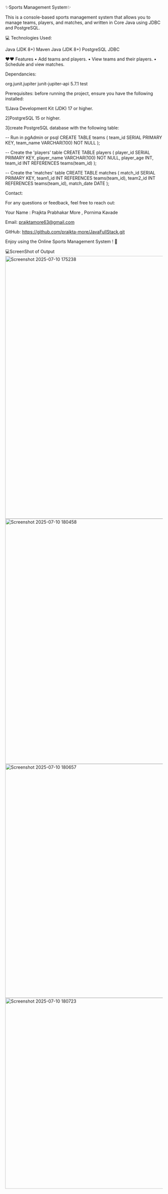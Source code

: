 ✨Sports Management System✨




This is a console-based sports management system that allows you to manage teams, players, and matches, and written in Core Java using JDBC and PostgreSQL.

💻 Technologies Used:

Java (JDK 8+)
Maven
Java (JDK 8+)
PostgreSQL
JDBC

❤️❤️ Features
•	Add teams and players.
•	View teams and their players.
•	Schedule and view matches.


Dependancies:

<dependency>
    <groupId>org.junit.jupiter</groupId>
    <artifactId>junit-jupiter-api</artifactId>
    <version>5.7.1</version>
    <scope>test</scope>
</dependency>

Prerequisites:
before running the project, ensure you have the following installed:

1]Java Development Kit (JDK) 17 or higher.

2]PostgreSQL 15 or higher.

3]create PostgreSQL database with the following table:

-- Run in pgAdmin or psql
CREATE TABLE teams (
    team_id SERIAL PRIMARY KEY,
    team_name VARCHAR(100) NOT NULL
);

-- Create the 'players' table
CREATE TABLE players (
    player_id SERIAL PRIMARY KEY,
    player_name VARCHAR(100) NOT NULL,
    player_age INT,
    team_id INT REFERENCES teams(team_id)
);

-- Create the 'matches' table
CREATE TABLE matches (
    match_id SERIAL PRIMARY KEY,
    team1_id INT REFERENCES teams(team_id),
    team2_id INT REFERENCES teams(team_id),
    match_date DATE
);

Contact:

For any questions or feedback, feel free to reach out:

Your Name : Prajkta Prabhakar More
           , Pornima Kavade

Email: prajktamore63@gmail.com

GitHub: https://github.com/prajkta-more/JavaFullStack.git

Enjoy using the Online Sports Management System ! 🚀

💻ScreenShot of Output
<img width="950" height="841" alt="Screenshot 2025-07-10 175238" src="https://github.com/user-attachments/assets/56569ae1-3fd3-45c6-a16c-c153d6fb81b1" />
<img width="946" height="785" alt="Screenshot 2025-07-10 180458" src="https://github.com/user-attachments/assets/8b5e1c52-0a25-429d-a2ab-fc71671e601f" />
<img width="761" height="749" alt="Screenshot 2025-07-10 180657" src="https://github.com/user-attachments/assets/2bbf9453-8ec7-42a4-aefb-1ea46e4aef40" />
<img width="729" height="611" alt="Screenshot 2025-07-10 180723" src="https://github.com/user-attachments/assets/3d660523-68bf-4b1b-af56-9c45b55c88ba" />



